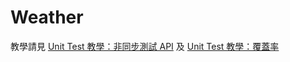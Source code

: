# Weather
教學請見 [Unit Test 教學：非同步測試 API](https://medium.com/@ji3g4kami/unit-test-%E6%95%99%E5%AD%B8-%E9%9D%9E%E5%90%8C%E6%AD%A5%E6%B8%AC%E8%A9%A6-api-a5d7f2777167) 及 [Unit Test 教學：覆蓋率](https://medium.com/@ji3g4kami/unit-test-%E6%95%99%E5%AD%B8-%E8%A6%86%E8%93%8B%E7%8E%87-9bfcd9f2fa7e)
